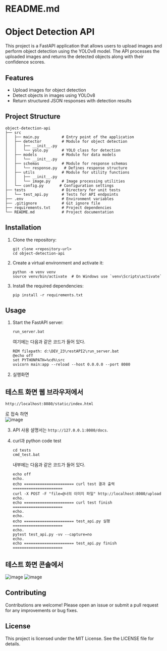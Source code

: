 # README.md

# Object Detection API

This project is a FastAPI application that allows users to upload images and perform object detection using the YOLOv8 model. The API processes the uploaded images and returns the detected objects along with their confidence scores.

## Features

- Upload images for object detection
- Detect objects in images using YOLOv8
- Return structured JSON responses with detection results

## Project Structure

```
object-detection-api
├── src
│   ├── main.py          # Entry point of the application
│   ├── detector         # Module for object detection
│   │   ├── __init__.py
│   │   └── yolo.py      # YOLO class for detection
│   ├── models           # Module for data models
│   │   └── __init__.py
│   ├── schemas          # Module for response schemas
│   │   └── response.py   # Defines response structure
│   ├── utils            # Module for utility functions
│   │   ├── __init__.py
│   │   └── image.py     # Image processing utilities
│   └── config.py       # Configuration settings
├── tests                # Directory for unit tests
│   └── test_api.py      # Tests for API endpoints
├── .env                 # Environment variables
├── .gitignore           # Git ignore file
├── requirements.txt     # Project dependencies
└── README.md            # Project documentation
```

## Installation

1. Clone the repository:
   ```
   git clone <repository-url>
   cd object-detection-api
   ```

2. Create a virtual environment and activate it:
   ```
   python -m venv venv
   source venv/bin/activate  # On Windows use `venv\Scripts\activate`
   ```

3. Install the required dependencies:
   ```
   pip install -r requirements.txt
   ```

## Usage

1. Start the FastAPI server:
   ```
   run_server.bat
   ```
   여기에는 다음과 같은 코드가 들어 있다.
   ```
   REM filepath: d:\DEV_23\restAPI2\run_server.bat
   @echo off
   set PYTHONPATH=%cd%\src
   uvicorn main:app --reload --host 0.0.0.0 --port 8080
   ```
2. 실행화면 
## 테스트 화면   웹 브라우저에서    
   ```
   http://localhost:8080/static/index.html
   ```
   로 접속 하면    
   ![image](https://github.com/user-attachments/assets/9a767fc1-a1ef-495b-a762-a4db19a88d36)

3. API 사용 설명서는 `http://127.0.0.1:8080/docs`.

4. curl과 python code test
   ```
   cd tests
   cmd_test.bat
   ```
   내부에는  다음과 같은 코드가 들어 있다.
   ```
   echo off
   echo.
   echo ====================== curl test 결과 출력 ======================
   curl -X POST -F "file=@너의 이미지 파일" http://localhost:8080/upload
   echo.
   echo ====================== curl test finish   ======================
   echo.
   echo.
   echo ====================== test_api.py 실행   ======================
   echo.
   pytest test_api.py -vv --capture=no
   echo.
   echo ====================== test_api.py finish ======================
   ```

## 테스트 화면 콘솔에서 
![image](https://github.com/user-attachments/assets/3e64c4cc-f2b2-4d9c-8994-0f292a106347)
![image](https://github.com/user-attachments/assets/3b4612e1-04e5-4c60-836c-d77b2cddce8e)


   

## Contributing

Contributions are welcome! Please open an issue or submit a pull request for any improvements or bug fixes.

## License

This project is licensed under the MIT License. See the LICENSE file for details.
